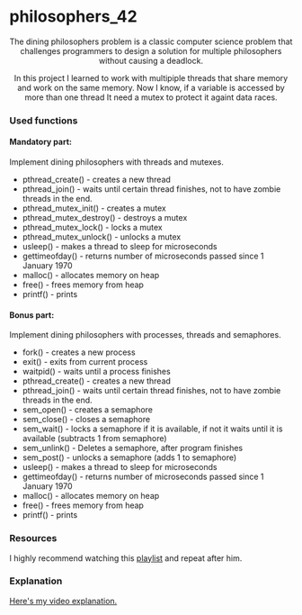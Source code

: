 # philosophers_42

<div align=center> 
	<p>
		The dining philosophers problem is a classic computer science problem that challenges programmers to design a solution for 	multiple philosophers without causing a deadlock. 
	</p>
	<p>
		In this project I learned to work with multipiple threads that share memory and work on the same memory. Now I know, if a variable is accessed by more than one thread It need a mutex to protect it againt data races.
	</p>
</div>

<div>
	<h3>Used functions</h3>
	<div>
		<h4>Mandatory part:</h4>
		<p>Implement dining philosophers with threads and mutexes.</p>
		<ul>
			<li>pthread_create() - creates a new thread</li>
			<li>pthread_join() - waits until certain thread finishes, not to have zombie threads in the end.</li>
			<li>pthread_mutex_init() - creates a mutex</li>
			<li>pthread_mutex_destroy() - destroys a mutex</li>
			<li>pthread_mutex_lock() - locks a mutex</li>
			<li>pthread_mutex_unlock() - unlocks a mutex</li>
			<li>usleep() - makes a thread to sleep for microseconds</li>
			<li>gettimeofday() - returns number of microseconds passed since 1 January 1970</li>
			<li>malloc() - allocates memory on heap</li>
			<li>free() - frees memory from heap</li>
			<li>printf() - prints</li>
		</ul>
	</div>
	<div>
		<h4>Bonus part:</h4>
		<p>Implement dining philosophers with processes, threads and semaphores.</p>
		<ul>
			<li>fork() - creates a new process</li>
			<li>exit() - exits from current process</li>
			<li>waitpid() - waits until a process finishes</li>
			<li>pthread_create() - creates a new thread</li>
			<li>pthread_join() - waits until certain thread finishes, not to have zombie threads in the end.</li>
			<li>sem_open() - creates a semaphore</li>
			<li>sem_close() - closes a semaphore</li>
			<li>sem_wait() - locks a semaphore if it is available, if not it waits until it is available (subtracts 1 from semaphore)</li>
			<li>sem_unlink() - Deletes a semaphore, after program finishes</li>
			<li>sem_post() - unlocks a semaphore (adds 1 to semaphore)</li>
			<li>usleep() - makes a thread to sleep for microseconds</li>
			<li>gettimeofday() - returns number of microseconds passed since 1 January 1970</li>
			<li>malloc() - allocates memory on heap</li>
			<li>free() - frees memory from heap</li>
			<li>printf() - prints</li>
		</ul>
	</div>
</div>

### Resources
I highly recommend watching this <a href="https://www.youtube.com/watch?v=d9s_d28yJq0&list=PLfqABt5AS4FmuQf70psXrsMLEDQXNkLq2">playlist</a> and repeat after him.

### Explanation
<a href="https://www.youtube.com/watch?v=UGQsvVKwe90&pp=ygUPNDIgcGhpbG9zb3BoZXJz">Here's my video explanation.</a>
<!-- 1. To avoid deadlocks you can:
	a) Make half of philosophers (philosophers with odd ID) sleep for some time (time_to_eat - 10).
	b) Make half of philosophers right-handed and the other half left-handed.
	 -->

